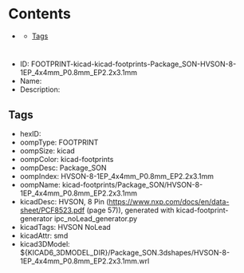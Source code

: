 



Contents
========

* [](#)
	* [Tags](#tags)

# 

- ID: FOOTPRINT-kicad-kicad-footprints-Package_SON-HVSON-8-1EP_4x4mm_P0.8mm_EP2.2x3.1mm
- Name: 
- Description: 

## Tags

- hexID: 
- oompType: FOOTPRINT
- oompSize: kicad
- oompColor: kicad-footprints
- oompDesc: Package_SON
- oompIndex: HVSON-8-1EP_4x4mm_P0.8mm_EP2.2x3.1mm
- oompName: kicad-footprints/Package_SON/HVSON-8-1EP_4x4mm_P0.8mm_EP2.2x3.1mm
- kicadDesc: HVSON, 8 Pin (https://www.nxp.com/docs/en/data-sheet/PCF8523.pdf (page 57)), generated with kicad-footprint-generator ipc_noLead_generator.py
- kicadTags: HVSON NoLead
- kicadAttr: smd
- kicad3DModel: ${KICAD6_3DMODEL_DIR}/Package_SON.3dshapes/HVSON-8-1EP_4x4mm_P0.8mm_EP2.2x3.1mm.wrl
